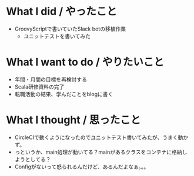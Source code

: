 # What I did / やったこと
- GroovyScriptで書いていたSlack botの移植作業
  - ユニットテストを書いてみた

# What I want to do / やりたいこと
- 年間・月間の目標を再検討する
- Scala研修資料の完了
- 転職活動の結果、学んだことをblogに書く

# What I thought / 思ったこと
- CircleCIで動くようになったのでユニットテスト書いてみたが、うまく動かず。
- っというか、main処理が動いてる？mainがあるクラスをコンテナに格納しようとしてる？
- Configがないって怒られるんだけど、あるんだよなぁ。。。
